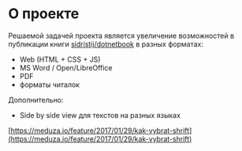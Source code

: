 # О проекте

Решаемой задачей проекта является увеличение возможностей в публикации книги [sidristij/dotnetbook](https://github.com/sidristij/dotnetbook) в разных форматах:

  - Web (HTML + CSS + JS)
  - MS Word / Open/LibreOffice
  - PDF
  - форматы читалок

Дополнительно:

  - Side by side view для текстов на разных языках


[https://meduza.io/feature/2017/01/29/kak-vybrat-shrift](https://meduza.io/feature/2017/01/29/kak-vybrat-shrift)